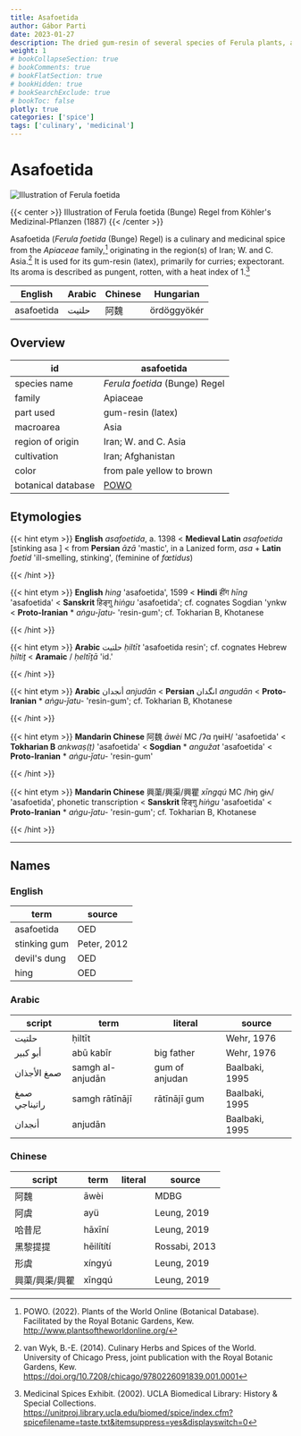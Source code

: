 ```yaml
---
title: Asafoetida
author: Gábor Parti
date: 2023-01-27
description: The dried gum-resin of several species of Ferula plants, also known as hing; devil's dung.
weight: 1
# bookCollapseSection: true
# bookComments: true
# bookFlatSection: true
# bookHidden: true
# bookSearchExclude: true
# bookToc: false
plotly: true
categories: ['spice']
tags: ['culinary', 'medicinal']
---
```


# Asafoetida

![Illustration of Ferula foetida](/spice/images/kohler/asafoetida.png)

{{< center >}}
Illustration of Ferula foetida (Bunge) Regel from Köhler's Medizinal-Pflanzen (1887)
{{< /center >}}

Asafoetida (*Ferula foetida* (Bunge) Regel) is a culinary and medicinal spice from the *Apiaceae* family,[^powo] originating in the region(s) of Iran; W. and C. Asia.[^van_wyk_culinary_2014] It is used for its gum-resin (latex), primarily for curries; expectorant. Its aroma is described as pungent, rotten, with a heat index of 1.[^ucla_medicinal_2002]

|  English |Arabic|Chinese| Hungarian |
|----------|------|-------|-----------|
|asafoetida| حلتیت|   阿魏  |ördöggyökér|

## Overview

|        id        |                     asafoetida                    |
|------------------|---------------------------------------------------|
|   species name   |           *Ferula foetida* (Bunge) Regel          |
|      family      |                      Apiaceae                     |
|     part used    |                 gum-resin (latex)                 |
|     macroarea    |                        Asia                       |
| region of origin |                Iran; W. and C. Asia               |
|    cultivation   |                 Iran; Afghanistan                 |
|       color      |             from pale yellow to brown             |
|botanical database|[POWO](https://powo.science.kew.org/taxon/842277-1)|

## Etymologies

{{< hint etym >}}
**English** *asafoetida*, a. 1398 < **Medieval Latin** *asafoetida* [stinking asa ] < from **Persian** *āzā* 'mastic', in a Lanized form, *asa* + **Latin** *foetid* 'ill-smelling, stinking', (feminine of *fœtidus*)



{{< /hint >}}

{{< hint etym >}}
**English** *hing* 'asafoetida', 1599 < **Hindi** हींग *hīng* 'asafoetida' < **Sanskrit** हिङ्गु *hiṅgu* 'asafoetida'; cf. cognates Sogdian 'ynkw < **Proto-Iranian** * *aṅgu-ǰatu-* 'resin-gum'; cf. Tokharian B, Khotanese



{{< /hint >}}

{{< hint etym >}}
**Arabic** حلتيت *ḥiltīt* 'asafoetida resin'; cf. cognates Hebrew *ḥiltiṯ* < **Aramaic** / *ḥeltīṯā* 'id.'



{{< /hint >}}

{{< hint etym >}}
**Arabic** أنجدان *anjudān* < **Persian** انگدان *angudān* < **Proto-Iranian** * *aṅgu-ǰatu-* 'resin-gum'; cf. Tokharian B, Khotanese



{{< /hint >}}

{{< hint etym >}}
**Mandarin Chinese** 阿魏 *āwèi* MC /ʔɑ ŋʉiH/ 'asafoetida' < **Tokharian B** *ankwaṣ(ṭ)* 'asafoetida' < **Sogdian** * *angužat* 'asafoetida' < **Proto-Iranian** * *aṅgu-ǰatu-* 'resin-gum'



{{< /hint >}}

{{< hint etym >}}
**Mandarin Chinese** 興蕖/興渠/興瞿 *xīngqú* MC /hɨŋ ɡɨʌ/ 'asafoetida', phonetic transcription < **Sanskrit** हिङ्गु *hiṅgu* 'asafoetida' < **Proto-Iranian** * *aṅgu-ǰatu-* 'resin-gum'; cf. Tokharian B, Khotanese



{{< /hint >}}

***

## Names

### English

|    term    |   source  |
|------------|-----------|
| asafoetida |    OED    |
|stinking gum|Peter, 2012|
|devil's dung|    OED    |
|    hing    |    OED    |

### Arabic

|   script   |      term      |    literal   |    source    |
|------------|----------------|--------------|--------------|
|    حلتیت   |     ḥiltīt     |              |  Wehr, 1976  |
|  أبو كبير  |    abū kabīr   |  big father  |  Wehr, 1976  |
| صمغ الأجذان|samgh al-anjudān|gum of anjudan|Baalbaki, 1995|
|صمغ راتيناجي| samgh rātīnājī | rātīnājī gum |Baalbaki, 1995|
|   أنجدان   |     anjudān    |              |Baalbaki, 1995|

### Chinese

| script |   term   |literal|    source   |
|--------|----------|-------|-------------|
|   阿魏   |   āwèi   |       |     MDBG    |
|   阿虞   |    ayü   |       | Leung, 2019 |
|   哈昔尼  |  hāxīní  |       | Leung, 2019 |
|  黑黎提提  |hēilítí​tí|       |Rossabi, 2013|
|   形虞   |  xíngyú  |       | Leung, 2019 |
|興蕖/興渠/興瞿|  xīngqú  |       | Leung, 2019 |

[^powo]: POWO. (2022). Plants of the World Online (Botanical Database). Facilitated by the Royal Botanic Gardens, Kew. http://www.plantsoftheworldonline.org/
[^van_wyk_culinary_2014]: van Wyk, B.-E. (2014). Culinary Herbs and Spices of the World. University of Chicago Press, joint publication with the Royal Botanic Gardens, Kew. https://doi.org/10.7208/chicago/9780226091839.001.0001
[^ucla_medicinal_2002]: Medicinal Spices Exhibit. (2002). UCLA Biomedical Library: History & Special Collections. https://unitproj.library.ucla.edu/biomed/spice/index.cfm?spicefilename=taste.txt&itemsuppress=yes&displayswitch=0

